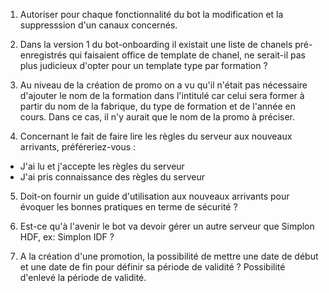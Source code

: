 1. Autoriser pour chaque fonctionnalité du bot la modification et la suppresssion d'un canaux concernés.

2. Dans la version 1 du bot-onboarding il existait une liste de chanels pré-enregistrés qui faisaient office de template de chanel, ne serait-il pas plus judicieux d'opter pour un template type par formation ?

3. Au niveau de la création de promo on a vu qu'il n'était pas nécessaire d'ajouter le nom de la formation dans l'intitulé car celui sera former à partir du nom de la fabrique, du type de formation et de l'année en cours. Dans ce cas, il n'y aurait que le nom de la promo à préciser.

4. Concernant le fait de faire lire les règles du serveur aux nouveaux arrivants, préféreriez-vous :

- J'ai lu et j'accepte les règles du serveur
- J'ai pris connaissance des règles du serveur

5.  Doit-on fournir un guide d'utilisation aux nouveaux arrivants pour évoquer les bonnes pratiques en terme de sécurité ?

6. Est-ce qu'à l'avenir le bot va devoir gérer un autre serveur que Simplon HDF, ex: Simplon IDF ?

7. A la création d'une promotion, la possibilité de mettre une date de début et une date de fin pour définir sa période de validité ? Possibilité d'enlevé la période de validité. 